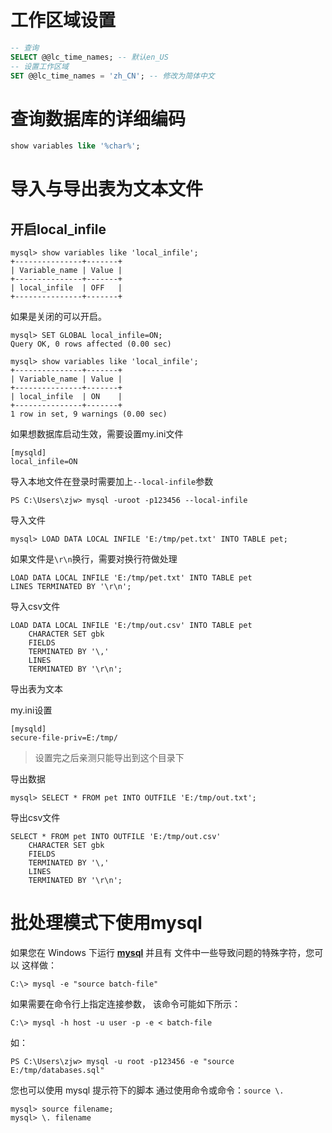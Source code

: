 # 工作区域设置

```sql
-- 查询
SELECT @@lc_time_names; -- 默认en_US
-- 设置工作区域
SET @@lc_time_names = 'zh_CN'; -- 修改为简体中文
```

# 查询数据库的详细编码

```sql
show variables like '%char%';
```

# 导入与导出表为文本文件

## 开启local_infile

```mysql
mysql> show variables like 'local_infile';
+---------------+-------+
| Variable_name | Value |
+---------------+-------+
| local_infile  | OFF   |
+---------------+-------+
```

如果是关闭的可以开启。

```mysql
mysql> SET GLOBAL local_infile=ON;
Query OK, 0 rows affected (0.00 sec)

mysql> show variables like 'local_infile';
+---------------+-------+
| Variable_name | Value |
+---------------+-------+
| local_infile  | ON    |
+---------------+-------+
1 row in set, 9 warnings (0.00 sec)
```

如果想数据库启动生效，需要设置my.ini文件

```mysql
[mysqld]
local_infile=ON
```

导入本地文件在登录时需要加上`--local-infile`参数

```mysql
PS C:\Users\zjw> mysql -uroot -p123456 --local-infile
```

导入文件

```mysql
mysql> LOAD DATA LOCAL INFILE 'E:/tmp/pet.txt' INTO TABLE pet;
```

如果文件是`\r\n`换行，需要对换行符做处理

```mysql
LOAD DATA LOCAL INFILE 'E:/tmp/pet.txt' INTO TABLE pet
LINES TERMINATED BY '\r\n';
```

导入csv文件

```mysql
LOAD DATA LOCAL INFILE 'E:/tmp/out.csv' INTO TABLE pet
    CHARACTER SET gbk
    FIELDS
    TERMINATED BY '\,'
    LINES
    TERMINATED BY '\r\n';
```

导出表为文本

my.ini设置

```mysql
[mysqld]
secure-file-priv=E:/tmp/
```


> 设置完之后亲测只能导出到这个目录下

导出数据

```mysql
mysql> SELECT * FROM pet INTO OUTFILE 'E:/tmp/out.txt';
```

导出csv文件

```mysql
SELECT * FROM pet INTO OUTFILE 'E:/tmp/out.csv'
    CHARACTER SET gbk
    FIELDS
    TERMINATED BY '\,'
    LINES
    TERMINATED BY '\r\n';
```

# 批处理模式下使用mysql


如果您在 Windows 下运行 [**mysql**](https://dev.mysql.com/doc/refman/8.0/en/mysql.html "4.5.1 mysql — The MySQL Command-Line Client") 并且有 文件中一些导致问题的特殊字符，您可以 这样做：

```mysql
C:\> mysql -e "source batch-file"
```

如果需要在命令行上指定连接参数， 该命令可能如下所示：

```mysql
C:\> mysql -h host -u user -p -e < batch-file
```

如：

```mysql
PS C:\Users\zjw> mysql -u root -p123456 -e "source E:/tmp/databases.sql"
```

您也可以使用 mysql 提示符下的脚本 通过使用命令或命令：`source \.`

```mysql
mysql> source filename;
mysql> \. filename
```
